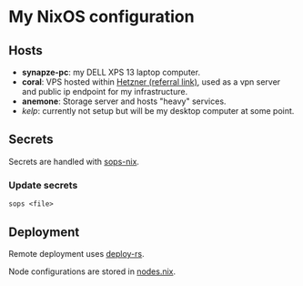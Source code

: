 # My NixOS configuration

## Hosts

- **synapze-pc**: my DELL XPS 13 laptop computer.
- **coral**: VPS hosted within [Hetzner (referral
  link)](https://hetzner.cloud/?ref=R6XfWTfBuoF5), used as a vpn server and
  public ip endpoint for my infrastructure.
- **anemone**: Storage server and hosts "heavy" services.
- _kelp_: currently not setup but will be my desktop computer at some point.

## Secrets

Secrets are handled with [sops-nix](https://github.com/Mic92/sops-nix).

### Update secrets

`sops <file>`

## Deployment

Remote deployment uses [deploy-rs](https://github.com/serokell/deploy-rs).

Node configurations are stored in [nodes.nix](/nodes.nix).
